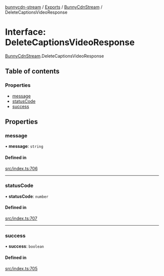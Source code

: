 [bunnycdn-stream](../README.md) / [Exports](../modules.md) / [BunnyCdnStream](../modules/BunnyCdnStream.md) / DeleteCaptionsVideoResponse

# Interface: DeleteCaptionsVideoResponse

[BunnyCdnStream](../modules/BunnyCdnStream.md).DeleteCaptionsVideoResponse

## Table of contents

### Properties

- [message](BunnyCdnStream.DeleteCaptionsVideoResponse.md#message)
- [statusCode](BunnyCdnStream.DeleteCaptionsVideoResponse.md#statuscode)
- [success](BunnyCdnStream.DeleteCaptionsVideoResponse.md#success)

## Properties

### message

• **message**: `string`

#### Defined in

[src/index.ts:706](https://github.com/dan-online/bunnycdn-stream/blob/ba93b87/src/index.ts#L706)

___

### statusCode

• **statusCode**: `number`

#### Defined in

[src/index.ts:707](https://github.com/dan-online/bunnycdn-stream/blob/ba93b87/src/index.ts#L707)

___

### success

• **success**: `boolean`

#### Defined in

[src/index.ts:705](https://github.com/dan-online/bunnycdn-stream/blob/ba93b87/src/index.ts#L705)

